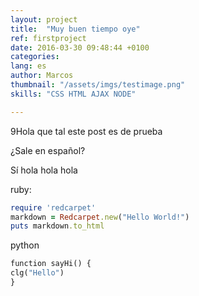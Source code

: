 ```yaml
---
layout: project
title:  "Muy buen tiempo oye"
ref: firstproject
date: 2016-03-30 09:48:44 +0100
categories: 
lang: es
author: Marcos
thumbnail: "/assets/imgs/testimage.png"
skills: "CSS HTML AJAX NODE"

---
```

9Hola que tal este post es de prueba

¿Sale en español?

Sí hola hola hola

ruby:

``` ruby
require 'redcarpet'
markdown = Redcarpet.new("Hello World!")
puts markdown.to_html
```

python

``` python
function sayHi() {
clg("Hello")
}
```